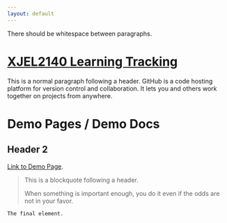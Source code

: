 ```yaml
---
layout: default
---
```


There should be whitespace between paragraphs.

# [XJEL2140 Learning Tracking](./XJEL2140/XJEL2140_Contents.html)

This is a normal paragraph following a header. GitHub is a code hosting platform for version control and collaboration. It lets you and others work together on projects from anywhere.

# Demo Pages / Demo Docs

## Header 2

[Link to Demo Page](./demopage.html).

> This is a blockquote following a header.
>
> When something is important enough, you do it even if the odds are not in your favor.

```
The final element.
```